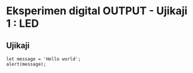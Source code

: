 # **Eksperimen digital OUTPUT - Ujikaji 1 : LED**

## Ujikaji 
```
let message = 'Hello world';
alert(message);
```
